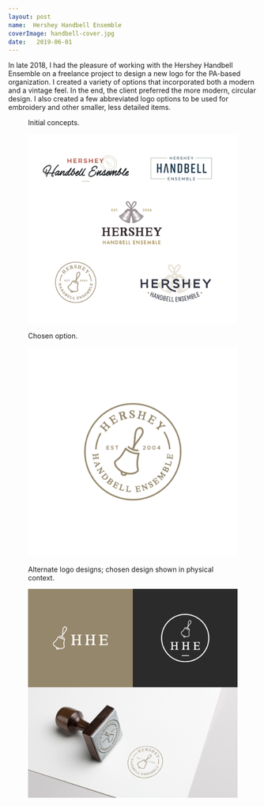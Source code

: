 ```yaml
---
layout: post
name:  Hershey Handbell Ensemble
coverImage: handbell-cover.jpg
date:   2019-06-01
---
```


In late 2018, I had the pleasure of working with the Hershey Handbell Ensemble on a freelance project to design a new logo for the PA-based organization. I created a variety of options that incorporated both a modern and a vintage feel. In the end, the client preferred the more modern, circular design. I also created a few abbreviated logo options to be used for embroidery and other smaller, less detailed items.

<figure>
    <figcaption>
        <p>Initial concepts.</p>
    </figcaption>
    <img src="../img/handbell-1.jpg" alt="handbell" />
</figure>
<figure>
    <figcaption>
        <p>Chosen option.</p>
    </figcaption>
    <img src="../img/handbell-2.jpg" alt="handbell" />
</figure>
<figure>
    <figcaption>
        <p>Alternate logo designs; chosen design shown in physical context.</p>
    </figcaption>
    <img src="../img/handbell-3.jpg" alt="handbell" />
</figure>
